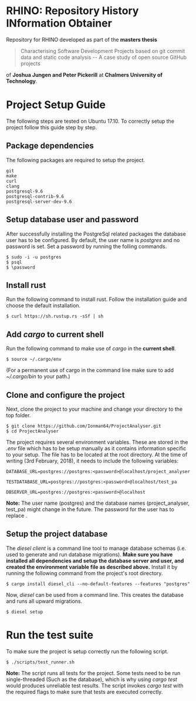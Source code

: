# RHINO: Repository History INformation Obtainer
Repository for RHINO developed as part of the **masters thesis** 

> Characterising Software Development Projects based on git commit data and static code analysis -- A case study of open source GitHub projects

of **Joshua Jungen and Peter Pickerill** at **Chalmers University of Technology**.

# Project Setup Guide
The following steps are tested on Ubuntu 17.10. To correctly setup the project follow this guide step by step.

## Package dependencies
The following packages are required to setup the project. 

    git
	make
	curl
	clang
	postgresql-9.6 
	postgresql-contrib-9.6 
	postgresql-server-dev-9.6 

## Setup database user and password
After successfully installing the PostgreSql related packages the database user has to be configured. By default, the user name is *postgres* and no password is set. Set a password by running the folling commands.

	$ sudo -i -u postgres
	$ psql
	$ \password


## Install rust
Run the following command to install rust. Follow the installation guide and choose the default installation.

	$ curl https://sh.rustup.rs -sSf | sh

## Add *cargo* to current shell
Run the following command to make use of *cargo* in the **current shell**. 

	$ source ~/.cargo/env 

(For a permanent use of cargo in the command line make sure to add *~/.cargo/bin* to your path.)

## Clone and configure the project
Next, clone the project to your machine and change your directory to the top folder.
	
	$ git clone https://github.com/Ionman64/ProjectAnalyser.git
	$ cd ProjectAnalyser

The project requires several environment variables. These are stored in the *.env* file which has to be setup manually as it contains information specific to your setup. The file has to be located at the root directory. At the time of writing (3rd February, 2018), it needs to include the following variables:
	
	DATABASE_URL=postgres://postgres:<password>@localhost/project_analyser
	
	TESTDATABASE_URL=postgres://postgres:<password>@localhost/test_pa
	
	DBSERVER_URL=postgres://postgres:<password>@localhost

**Note:** The user name (postgres) and the database names (project_analyser, test_pa) might change in the future. The password for the user has to replace <password>.

## Setup the project database
The *diesel client* is a command line tool to manage database schemas (i.e. used to generate and run database migrations). **Make sure you have installed all dependencies and setup the database server and user, and created the environment variable file as described above.** Install it by running the following command from the project's root directory. 

	$ cargo install diesel_cli --no-default-features --features "postgres"

Now, *diesel* can be used from a command line. This creates the database and runs all upward migrations.

	$ diesel setup

# Run the test suite
To make sure the project is setup correctly run the following script.

    $ ./scripts/test_runner.sh

**Note:** The script runs all tests for the project. Some tests need to be run single-threaded (Such as the database), which is why using *cargo test* would produces unreliable test results. The script invokes *cargo test* with the required flags to make sure that tests are executed correctly.
